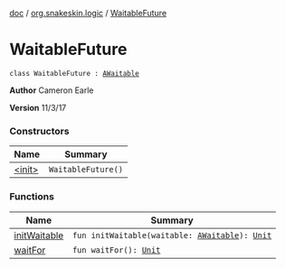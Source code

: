 [doc](../../index.md) / [org.snakeskin.logic](../index.md) / [WaitableFuture](./index.md)

# WaitableFuture

`class WaitableFuture : `[`AWaitable`](../../org.snakeskin.ability/-a-waitable/index.md)

**Author**
Cameron Earle

**Version**
11/3/17

### Constructors

| Name | Summary |
|---|---|
| [&lt;init&gt;](-init-.md) | `WaitableFuture()` |

### Functions

| Name | Summary |
|---|---|
| [initWaitable](init-waitable.md) | `fun initWaitable(waitable: `[`AWaitable`](../../org.snakeskin.ability/-a-waitable/index.md)`): `[`Unit`](https://kotlinlang.org/api/latest/jvm/stdlib/kotlin/-unit/index.html) |
| [waitFor](wait-for.md) | `fun waitFor(): `[`Unit`](https://kotlinlang.org/api/latest/jvm/stdlib/kotlin/-unit/index.html) |
